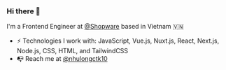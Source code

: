 ### Hi there 👋

I'm a Frontend Engineer at [@Shopware](https://www.shopware.com/en/) based in Vietnam 🇻🇳

- ⚡️ Technologies I work with: JavaScript, Vue.js, Nuxt.js, React, Next.js, Node.js, CSS, HTML, and TailwindCSS
- 📭 Reach me at [@nhulongctk10](https://twitter.com/nhulongctk10)

<!--
**nhulongctk35/nhulongctk35** is a ✨ _special_ ✨ repository because its `README.md` (this file) appears on your GitHub profile.
